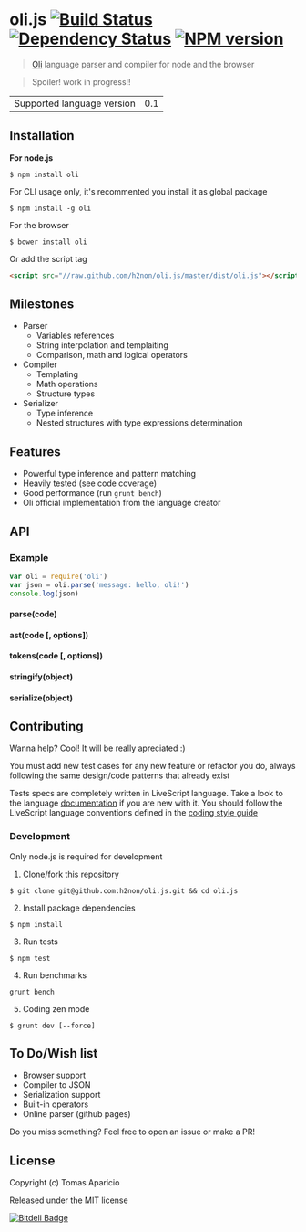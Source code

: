 # oli.js [![Build Status](https://secure.travis-ci.org/h2non/oli.js.png?branch=master)][2] [![Dependency Status](https://gemnasium.com/h2non/oli.js.png)][3] [![NPM version](https://badge.fury.io/js/oli.js.png)][4]

> [Oli][1] language parser and compiler for node and the browser

> Spoiler! work in progress!!

<table>
<tr>
<td>Supported language version</td><td>0.1</td>
</tr>
</table>

## Installation

**For node.js**
```
$ npm install oli
```
For CLI usage only, it's recommented you install it as global package
```
$ npm install -g oli
```

For the browser
```
$ bower install oli
```
Or add the script tag
```html
<script src="//raw.github.com/h2non/oli.js/master/dist/oli.js"></script>
```
## Milestones

- Parser
  - Variables references
  - String interpolation and templaiting
  - Comparison, math and logical operators
- Compiler
  - Templating
  - Math operations
  - Structure types
- Serializer
  - Type inference
  - Nested structures with type expressions determination

## Features

- Powerful type inference and pattern matching
- Heavily tested (see code coverage)
- Good performance (run `grunt bench`)
- Oli official implementation from the language creator

## API

### Example

```js
var oli = require('oli')
var json = oli.parse('message: hello, oli!')
console.log(json)
```

#### parse(code)

#### ast(code [, options])

#### tokens(code [, options])

#### stringify(object)

#### serialize(object)


## Contributing

Wanna help? Cool! It will be really apreciated :)

You must add new test cases for any new feature or refactor you do,
always following the same design/code patterns that already exist

Tests specs are completely written in LiveScript language.
Take a look to the language [documentation][3] if you are new with it.
You should follow the LiveScript language conventions defined in the [coding style guide][4]

### Development

Only node.js is required for development

1. Clone/fork this repository
```
$ git clone git@github.com:h2non/oli.js.git && cd oli.js
```

2. Install package dependencies
```
$ npm install
```

3. Run tests
```
$ npm test
```

4. Run benchmarks
```
grunt bench
```

5. Coding zen mode
```
$ grunt dev [--force]
```

## To Do/Wish list

- Browser support
- Compiler to JSON
- Serialization support
- Built-in operators
- Online parser (github pages)

Do you miss something? Feel free to open an issue or make a PR!

## License

Copyright (c) Tomas Aparicio

Released under the MIT license


[![Bitdeli Badge](https://d2weczhvl823v0.cloudfront.net/h2non/oli.js/trend.png)](https://bitdeli.com/free "Bitdeli Badge")

[1]: https://github.com/h2non/oli
[2]: http://travis-ci.org/h2non/oli.js
[3]: https://gemnasium.com/h2non/oli.js
[4]: http://badge.fury.io/js/oli
